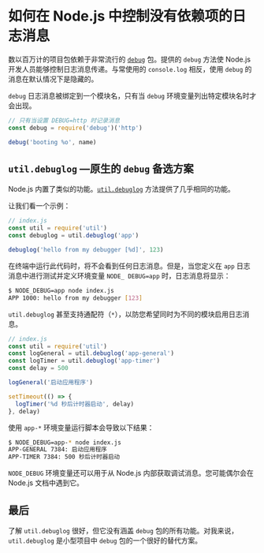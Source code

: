 # 如何在 Node.js 中控制没有依赖项的日志消息

数以百万计的项目包依赖于非常流行的 [`debug`](https://www.npmjs.com/package/debug) 包。提供的 `debug` 方法使 Node.js 开发人员能够控制日志消息传递。与常使用的 `console.log` 相反，使用 `debug` 的消息在默认情况下是隐藏的。

`debug` 日志消息被绑定到一个模块名，只有当 `debug` 环境变量列出特定模块名时才会出现。

```javascript
// 只有当设置 DEBUG=http 时记录消息
const debug = require('debug')('http')

debug('booting %o', name)
```

## `util.debuglog` —原生的 `debug` 备选方案

Node.js 内置了类似的功能。[`util.debuglog`](https://nodejs.cn/api/util.html#util_util_debuglog_section) 方法提供了几乎相同的功能。

让我们看一个示例：

```javascript
// index.js
const util = require('util')
const debuglog = util.debuglog('app')

debuglog('hello from my debugger [%d]', 123)
```

在终端中运行此代码时，将不会看到任何日志消息。但是，当您定义在 `app` 日志消息中进行测试并定义环境变量 `NODE_ DEBUG=app` 时，日志消息将显示：

```bash
$ NODE_DEBUG=app node index.js
APP 1000: hello from my debugger [123]
```

`util.debuglog` 甚至支持通配符（`*`），以防您希望同时为不同的模块启用日志消息。

```javascript
// index.js
const util = require('util')
const logGeneral = util.debuglog('app-general')
const logTimer = util.debuglog('app-timer')
const delay = 500

logGeneral('启动应用程序')

setTimeout(() => {
  logTimer('%d 秒后计时器启动', delay)
}, delay)
```

使用 `app-*` 环境变量运行脚本会导致以下结果：

```bash
$ NODE_DEBUG=app-* node index.js
APP-GENERAL 7384: 启动应用程序
APP-TIMER 7384: 500 秒后计时器启动
```

`NODE_DEBUG` 环境变量还可以用于从 Node.js 内部获取调试消息。您可能偶尔会在 Node.js 文档中遇到它。

## 最后

了解 `util.debuglog` 很好，但它没有涵盖 `debug` 包的所有功能。对我来说，`util.debuglog` 是小型项目中 `debug` 包的一个很好的替代方案。
